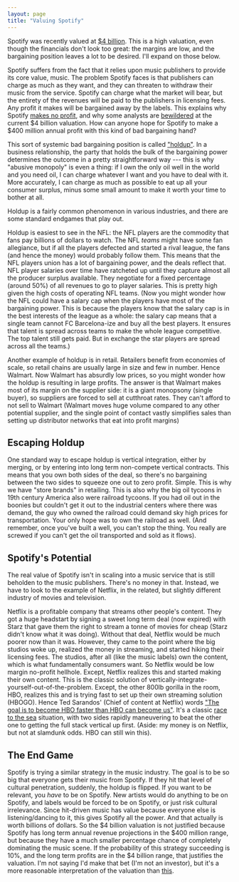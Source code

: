 ```yaml
---
layout: page
title: "Valuing Spotify"
---
```


Spotify was recently valued at [$4
billion](http://online.wsj.com/news/articles/SB10001424052702304791704579212152163448852). This
is a high valuation, even though the financials don't look too great:
the margins are low, and the bargaining position leaves a lot to be
desired. I'll expand on those below.

Spotify suffers from the fact that it relies upon music publishers to
provide its core value, music. The problem Spotify faces is that
publishers can charge as much as they want, and they can threaten to
withdraw their music from the service. Spotify can charge what the
market will bear, but the entirety of the revenues will be paid to the
publishers in licensing fees. Any profit it makes will be bargained
away by the labels. This explains why Spotify [makes no
profit](http://www.theverge.com/2013/7/31/4575506/spotify-doubled-revenue-in-2012-but-losses-grow),
and why some analysts are
[bewildered](http://www.inc.com/jill-krasny/spotify-aluation-tone-deaf.html)
at the current $4 billion valuation. How can anyone hope for Spotify
to make a $400 million annual profit with this kind of bad bargaining
hand?

This sort of systemic bad bargaining position is called
["holdup"](http://en.wikipedia.org/wiki/Hold-up_problem). In a
business relationship, the party that holds the bulk of the bargaining
power determines the outcome in a pretty straightforward way --- this
is why "abusive monopoly" is even a thing: if I own the only oil well
in the world and you need oil, I can charge whatever I want and you
have to deal with it. More accurately, I can charge as much as
possible to eat up all your consumer surplus, minus some small amount
to make it worth your time to bother at all.

Holdup is a fairly common phenomenon in various industries, and there
are some standard endgames that play out.

Holdup is easiest to see in the NFL: the NFL players are the commodity
that fans pay billions of dollars to watch. The NFL _teams_ might have
some fan allegiance, but if all the players defected and started a
rival league, the fans (and hence the money) would probably follow
them. This means that the NFL players union has a lot of bargaining
power, and the deals reflect that. NFL player salaries over time have
ratcheted up until they capture almost all the producer surplus
available. They negotiate for a fixed percentage (around 50%) of all
revenues to go to player salaries. This is pretty high given the high
costs of operating NFL teams. (Now you might wonder how the NFL could
have a salary cap when the players have most of the bargaining
power. This is because the players know that the salary cap is in the
best interests of the league as a whole: the salary cap means that a
single team cannot FC Barcelona-ize and buy all the best players. It
ensures that talent is spread across teams to make the whole league
competitive. The top talent still gets paid. But in exchange the star
players are spread across all the teams.)

Another example of holdup is in retail. Retailers benefit from
economies of scale, so retail chains are usually large in size and few
in number. Hence Walmart. Now Walmart has absurdly low prices, so you
might wonder how the holdup is resulting in large profits. The answer
is that Walmart makes most of its margin on the supplier side: it is a
giant monopsony (single buyer), so suppliers are forced to sell at
cutthroat rates. They can't afford to not sell to Walmart (Walmart
moves huge volume compared to any other potential supplier, and the
single point of contact vastly simplifies sales than setting up
distributor networks that eat into profit margins)

Escaping Holdup
---------------

One standard way to escape holdup is vertical integration, either by
merging, or by entering into long term non-compete vertical
contracts. This means that you own both sides of the deal, so there's
no bargaining between the two sides to squeeze one out to zero
profit. Simple. This is why we have "store brands" in retailing. This
is also why the big oil tycoons in 19th century America also were
railroad tycoons. If you had oil out in the boonies but couldn't get
it out to the industrial centers where there was demand, the guy who
owned the railroad could demand sky high prices for
transportation. Your only hope was to own the railroad as well. (And
remember, once you've built a well, you can't stop the thing. You
really are screwed if you can't get the oil transported and sold as it
flows).


Spotify's Potential
-------------------

The real value of Spotify isn't in scaling into a music service that
is still beholden to the music publishers. There's no money in
that. Instead, we have to look to the example of Netflix, in the
related, but slightly different industry of movies and television.

Netflix is a profitable company that streams other people's
content. They got a huge headstart by signing a sweet long term deal
(now expired) with Starz that gave them the right to stream a tonne of
movies for cheap (Starz didn't know what it was doing). Without that
deal, Netflix would be much poorer now than it was. However, they came
to the point where the big studios woke up, realized the money in
streaming, and started hiking their licensing fees. The studios, after
all (like the music labels) own the content, which is what
fundamentally consumers want. So Netflix would be low margin no-profit
hellhole. Except, Netflix realizes this and started making their own
content. This is the classic solution of
vertically-integrate-yourself-out-of-the-problem. Except, the other
800lb gorilla in the room, HBO, realizes this and is trying fast to
set up their own streaming solution (HBOGO). Hence Ted Sarandos'
(Chief of content at Netflix) words ["The goal is to become HBO faster
than HBO can become
us"](http://gizmodo.com/5980103/netflix-the-goal-is-to-become-hbo-faster-than-hbo-can-become-us). It's
a classic [race to the
sea](http://en.wikipedia.org/wiki/Race_to_the_Sea) situation, with two
sides rapidly maneuvering to beat the other one to getting the full
stack vertical up first. (Aside: my money is on Netflix, but not at
slamdunk odds. HBO can still win this).

The End Game
------------

Spotify is trying a similar strategy in the music industry. The goal
is to be so big that everyone gets their music from Spotify. If they
hit that level of cultural penetration, suddenly, the holdup is
flipped. If you want to be relevant, you _have_ to be on Spotify. New
artists would do anything to be on Spotify, and labels would be forced
to be on Spotify, or just risk cultural irrelevance. Since hit-driven
music has value because everyone else is listening/dancing to it, this
gives Spotify all the power. And that actually is worth billions of
dollars. So the $4 billion valuation is not justified because Spotify
has long term annual revenue projections in the $400 million range,
but because they have a much smaller percentage chance of completely
dominating the music scene. If the probability of this strategy
succeeding is 10%, and the long term profits are in the $4 billion
range, that justifies the valuation. I'm not saying I'd make that bet
(I'm not an investor), but it's a more reasonable interpretation of
the valuation than
[this](http://www.inc.com/jill-krasny/spotify-aluation-tone-deaf.html).
